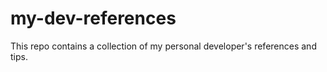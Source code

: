 # my-dev-references
This repo contains a collection of my personal developer's references and tips.
